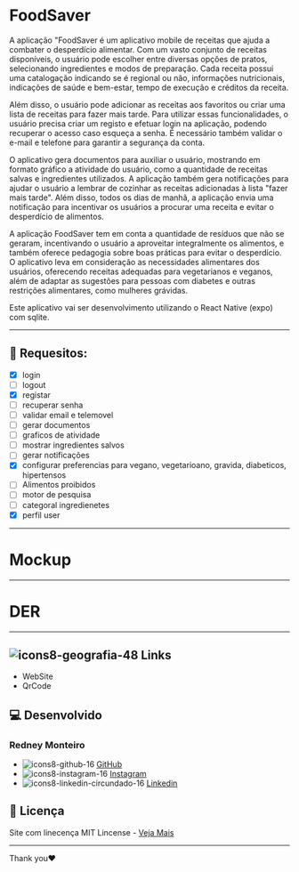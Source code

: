 
# FoodSaver

A aplicação "FoodSaver é um aplicativo mobile de receitas que ajuda a combater o desperdício alimentar. Com um vasto conjunto de receitas disponíveis, o usuário pode escolher entre diversas opções de pratos, selecionando ingredientes e modos de preparação. Cada receita possui uma catalogação indicando se é regional ou não, informações nutricionais, indicações de saúde e bem-estar, tempo de execução e créditos da receita.

Além disso, o usuário pode adicionar as receitas aos favoritos ou criar uma lista de receitas para fazer mais tarde. Para utilizar essas funcionalidades, o usuário precisa criar um registo e efetuar login na aplicação, podendo recuperar o acesso caso esqueça a senha. É necessário também validar o e-mail e telefone para garantir a segurança da conta.

O aplicativo gera documentos para auxiliar o usuário, mostrando em formato gráfico a atividade do usuário, como a quantidade de receitas salvas e ingredientes utilizados. A aplicação também gera notificações para ajudar o usuário a lembrar de cozinhar as receitas adicionadas à lista "fazer mais tarde". Além disso, todos os dias de manhã, a aplicação envia uma notificação para incentivar os usuários a procurar uma receita e evitar o desperdício de alimentos.

A aplicação FoodSaver tem em conta a quantidade de resíduos que não se geraram, incentivando o usuário a aproveitar integralmente os alimentos, e também oferece pedagogia sobre boas práticas para evitar o desperdício. O aplicativo leva em consideração as necessidades alimentares dos usuários, oferecendo receitas adequadas para vegetarianos e veganos, além de adaptar as sugestões para pessoas com diabetes e outras restrições alimentares, como mulheres grávidas.

Este aplicativo vai ser desenvolvimento utilizando o React Native (expo) com sqlite.

---
## 🔨 Requesitos:
- [x] login
- [ ] logout
- [x] registar
- [ ] recuperar senha
- [ ] validar email e telemovel
- [ ] gerar documentos
- [ ] graficos de atividade
- [ ] mostrar ingredientes salvos
- [ ] gerar notificações
- [x] configurar preferencias para vegano, vegetarioano, gravida, diabeticos, hipertensos
- [ ] Alimentos proibidos
- [ ] motor de pesquisa
- [ ] categoral ingredienetes
- [x] perfil user

---
# Mockup

---
# DER

---
## ![icons8-geografia-48](https://user-images.githubusercontent.com/79022289/168772772-875d6d91-36d9-4ad4-8b4e-e14e2a83d3e9.png) Links
-  WebSite
-  QrCode

## 💻 Desenvolvido
### Redney Monteiro
- ![icons8-github-16](https://user-images.githubusercontent.com/79022289/168773985-fee82c96-e9be-4ce8-b606-b26ee53e627a.png) [GitHub](https://github.com/RedneyMonteiro15)
- ![icons8-instagram-16](https://user-images.githubusercontent.com/79022289/168774026-212bcac0-0674-44f5-967f-735d4c392533.png) [Instagram](https://www.instagram.com/re_monteiro_/)
- ![icons8-linkedin-circundado-16](https://user-images.githubusercontent.com/79022289/168774045-4c8e5c7e-d670-43ff-bb4b-974e09f12bba.png) [Linkedin](https://www.linkedin.com/feed/)

## 📑 Licença
Site com linecença MIT Lincense - [Veja Mais](https://en.wikipedia.org/wiki/MIT_License)

---

Thank you♥️

